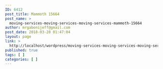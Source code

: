 ```yaml
---
ID: 6412
post_title: Mammoth 15664
post_name: >
  moving-services-moving-services-moving-services-mammoth-15664
author: mrgabonijeff@gmail.com
post_date: 2018-03-28 01:47:04
layout: page
link: >
  http://localhost/wordpress/moving-services-moving-services-moving-services-mammoth-15664/
published: true
tags: [ ]
categories: [ ]
---
```

